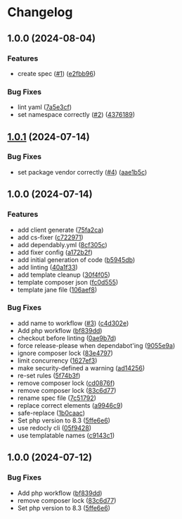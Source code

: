 # Changelog

## 1.0.0 (2024-08-04)


### Features

* create spec ([#1](https://github.com/cedricziel/amzn-profiles-api-php/issues/1)) ([e2fbb96](https://github.com/cedricziel/amzn-profiles-api-php/commit/e2fbb9694b98c3931f6d017d2f1e161f05981255))


### Bug Fixes

* lint yaml ([7a5e3cf](https://github.com/cedricziel/amzn-profiles-api-php/commit/7a5e3cf081e2e317c1a2988f017bcc5d9fa172a4))
* set namespace correctly ([#2](https://github.com/cedricziel/amzn-profiles-api-php/issues/2)) ([4376189](https://github.com/cedricziel/amzn-profiles-api-php/commit/437618952ea8416748c69a28ddb9e1cb49ad1bed))

## [1.0.1](https://github.com/cedricziel/php-openapi-client-template/compare/v1.0.0...v1.0.1) (2024-07-14)


### Bug Fixes

* set package vendor correctly ([#4](https://github.com/cedricziel/php-openapi-client-template/issues/4)) ([aae1b5c](https://github.com/cedricziel/php-openapi-client-template/commit/aae1b5c79b84942e25ea741f962a3fa5115d738b))

## 1.0.0 (2024-07-14)


### Features

* add client generate ([75fa2ca](https://github.com/cedricziel/php-openapi-client-template/commit/75fa2cad310a0c6b81d853d6ecdca19e19aa720c))
* add cs-fixer ([c722971](https://github.com/cedricziel/php-openapi-client-template/commit/c722971a3547c8e5cefea71573d8135dd655a9ad))
* add dependably.yml ([8cf305c](https://github.com/cedricziel/php-openapi-client-template/commit/8cf305c5fc8c01b267bc9707f6ba72ec7bbd7695))
* add fixer config ([a172b2f](https://github.com/cedricziel/php-openapi-client-template/commit/a172b2f966a88b9354f2b9bc7c6469daf459fafd))
* add initial generation of code ([b5945db](https://github.com/cedricziel/php-openapi-client-template/commit/b5945db356a87b90df15e963b3b77bdb23bb18cf))
* add linting ([40a1f33](https://github.com/cedricziel/php-openapi-client-template/commit/40a1f3343e372c8595db816e8b9ccafc9beb4ccd))
* add template cleanup ([30f4f05](https://github.com/cedricziel/php-openapi-client-template/commit/30f4f05a41b1aaa55127056239a5fe5bf1d1b4c4))
* template composer json ([fc0d555](https://github.com/cedricziel/php-openapi-client-template/commit/fc0d55528ce95477cb779ccdf98aaf419e423a2a))
* template jane file ([106aef8](https://github.com/cedricziel/php-openapi-client-template/commit/106aef819602f0078302e239cff429a465f3d974))


### Bug Fixes

* add name to workflow ([#3](https://github.com/cedricziel/php-openapi-client-template/issues/3)) ([c4d302e](https://github.com/cedricziel/php-openapi-client-template/commit/c4d302e5ffa6f5342ff7164eff711e37f3f83e89))
* Add php workflow ([bf839dd](https://github.com/cedricziel/php-openapi-client-template/commit/bf839ddee1b73c30f2241bd568e285d9acf6192b))
* checkout before linting ([0ae9b7d](https://github.com/cedricziel/php-openapi-client-template/commit/0ae9b7de7e62ce6c4f95d1b17cdd67484b40324b))
* force release-please when dependabot'ing ([9055e9a](https://github.com/cedricziel/php-openapi-client-template/commit/9055e9a449507c2cf4df6f4d2bebc928e3eca332))
* ignore composer lock ([83e4797](https://github.com/cedricziel/php-openapi-client-template/commit/83e4797353eb13e12d33997e6165e876b0861e49))
* limit concurrency ([1627ef3](https://github.com/cedricziel/php-openapi-client-template/commit/1627ef3499b6e99fd8fef80235a74dc78dc2ab08))
* make security-defined a warning ([ad14256](https://github.com/cedricziel/php-openapi-client-template/commit/ad142563bdb5a0c60589c16706d4f82d32a70149))
* re-set rules ([5f74b3f](https://github.com/cedricziel/php-openapi-client-template/commit/5f74b3f8faf5a61de55bb49e057aa267d19aa91f))
* remove composer lock ([cd0876f](https://github.com/cedricziel/php-openapi-client-template/commit/cd0876fdcd45c363a90ea9861a5e271faa52c86d))
* remove composer lock ([83c6d77](https://github.com/cedricziel/php-openapi-client-template/commit/83c6d770ec192bb2868d95bd8f950de95a6b7ba2))
* rename spec file ([7c51792](https://github.com/cedricziel/php-openapi-client-template/commit/7c517928ddc3d3f95eca8ecc1d195f766b65c401))
* replace correct elements ([a9946c9](https://github.com/cedricziel/php-openapi-client-template/commit/a9946c916ce316ab4644922eafe50bca7a4fe1a5))
* safe-replace ([1b0caac](https://github.com/cedricziel/php-openapi-client-template/commit/1b0caac50f91264ee3eddba6432e336bd22da625))
* Set php version to 8.3 ([5ffe6e6](https://github.com/cedricziel/php-openapi-client-template/commit/5ffe6e681d2c4aea4fc3e3c56015d5e6bcaccbdc))
* use redocly cli ([05f9428](https://github.com/cedricziel/php-openapi-client-template/commit/05f9428ae0d1c2c98a0d37e1ee8d126d624064e0))
* use templatable names ([c9143c1](https://github.com/cedricziel/php-openapi-client-template/commit/c9143c1234a51ffcdad0b3f9d3cdac66bfa1cf9e))

## 1.0.0 (2024-07-12)


### Bug Fixes

* Add php workflow ([bf839dd](https://github.com/cedricziel/leonardoai-php/commit/bf839ddee1b73c30f2241bd568e285d9acf6192b))
* remove composer lock ([83c6d77](https://github.com/cedricziel/leonardoai-php/commit/83c6d770ec192bb2868d95bd8f950de95a6b7ba2))
* Set php version to 8.3 ([5ffe6e6](https://github.com/cedricziel/leonardoai-php/commit/5ffe6e681d2c4aea4fc3e3c56015d5e6bcaccbdc))
